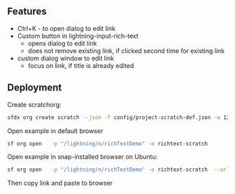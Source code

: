 ## Features

* Ctrl+K - to open dialog to edit link
* Custom button in lightning-input-rich-text 
  * opens dialog to edit link
  * does not remove existing link, if clicked second time for existing link  
* custom dialog window to edit link
  * focus on link, if title is already edited

## Deployment

Create scratchorg:
```bash
sfdx org create scratch --json -f config/project-scratch-def.json -w 120 --duration-days 14 -a richtext-scratch
```

Open example in default browser 
```bash
sf org open   -p "/lightning/n/richTextDemo" -o richtext-scratch  
```

Open example in snap-installed browser on Ubuntu:
```bash
sf org open   -p "/lightning/n/richTextDemo" -o richtext-scratch  --url-only --json
```
Then copy link and paste to browser 

